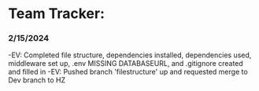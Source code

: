 # Team Tracker:

### 2/15/2024

-EV: Completed file structure, dependencies installed, dependencies used, middleware set up, .env MISSING DATABASEURL, and .gitignore created and filled in
-EV: Pushed branch 'filestructure' up and requested merge to Dev branch to HZ

